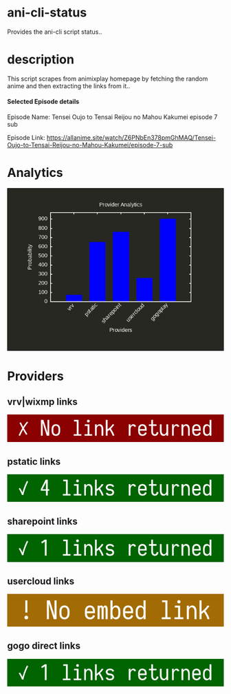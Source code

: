 # ani-cli-status
Provides the ani-cli script status..

# description
This script scrapes from animixplay homepage by fetching the random anime and then extracting the links from it..

#### Selected Episode details

Episode Name: Tensei Oujo to Tensai Reijou no Mahou Kakumei episode 7 sub

Episode Link: https://allanime.site/watch/Z6PNbEn378pmGhMAQ/Tensei-Oujo-to-Tensai-Reijou-no-Mahou-Kakumei/episode-7-sub
 
# Analytics

<img src="./analytics.png">

# Providers

##  vrv|wixmp links

<img src="./images/vrv.jpg">

##  pstatic links

<img src="./images/pstatic.jpg">

##  sharepoint links

<img src="./images/sharepoint.jpg">

##  usercloud links

<img src="./images/usercloud.jpg">

## gogo direct links

<img src="./images/gogoplay.jpg">
